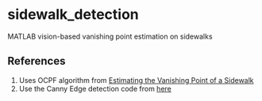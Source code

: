 # sidewalk_detection
MATLAB vision-based vanishing point estimation on sidewalks

## References
1) Uses OCPF algorithm from [Estimating the Vanishing Point of a Sidewalk](http://wscg.zcu.cz/wscg2014/Short/N19-full.pdf)
2) Use the Canny Edge detection code from [here](https://github.com/JustinLiang/ComputerVisionProjects)

